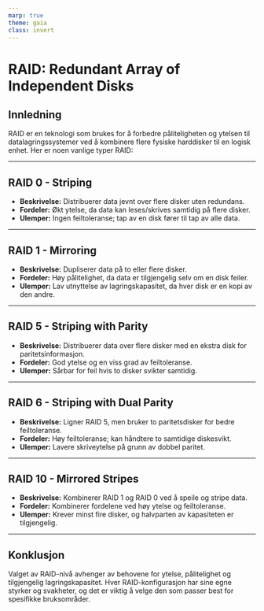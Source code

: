 ```yaml
---
marp: true
theme: gaia
class: invert
---
```




# RAID: Redundant Array of Independent Disks

## Innledning
RAID er en teknologi som brukes for å forbedre påliteligheten og ytelsen til datalagringssystemer ved å kombinere flere fysiske harddisker til en logisk enhet. Her er noen vanlige typer RAID:

---

## RAID 0 - Striping
- **Beskrivelse:** Distribuerer data jevnt over flere disker uten redundans.
- **Fordeler:** Økt ytelse, da data kan leses/skrives samtidig på flere disker.
- **Ulemper:** Ingen feiltoleranse; tap av en disk fører til tap av alle data.

---

## RAID 1 - Mirroring
- **Beskrivelse:** Dupliserer data på to eller flere disker.
- **Fordeler:** Høy pålitelighet, da data er tilgjengelig selv om en disk feiler.
- **Ulemper:** Lav utnyttelse av lagringskapasitet, da hver disk er en kopi av den andre.

---


## RAID 5 - Striping with Parity
- **Beskrivelse:** Distribuerer data over flere disker med en ekstra disk for paritetsinformasjon.
- **Fordeler:** God ytelse og en viss grad av feiltoleranse.
- **Ulemper:** Sårbar for feil hvis to disker svikter samtidig.

---


## RAID 6 - Striping with Dual Parity
- **Beskrivelse:** Ligner RAID 5, men bruker to paritetsdisker for bedre feiltoleranse.
- **Fordeler:** Høy feiltoleranse; kan håndtere to samtidige diskesvikt.
- **Ulemper:** Lavere skriveytelse på grunn av dobbel paritet.

---


## RAID 10 - Mirrored Stripes
- **Beskrivelse:** Kombinerer RAID 1 og RAID 0 ved å speile og stripe data.
- **Fordeler:** Kombinerer fordelene ved høy ytelse og feiltoleranse.
- **Ulemper:** Krever minst fire disker, og halvparten av kapasiteten er tilgjengelig.

---


## Konklusjon
Valget av RAID-nivå avhenger av behovene for ytelse, pålitelighet og tilgjengelig lagringskapasitet. Hver RAID-konfigurasjon har sine egne styrker og svakheter, og det er viktig å velge den som passer best for spesifikke bruksområder.

